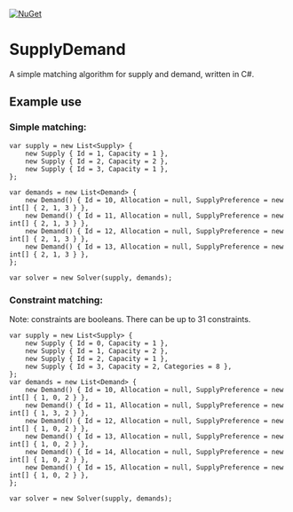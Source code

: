 [![NuGet](https://img.shields.io/nuget/v/SupplyDemandSolver.svg?style=plastic)](https://www.nuget.org/packages/SupplyDemandSolver/)


# SupplyDemand
A simple matching algorithm for supply and demand, written in C#.

## Example use

### Simple matching:

    var supply = new List<Supply> {
        new Supply { Id = 1, Capacity = 1 },
        new Supply { Id = 2, Capacity = 2 },
        new Supply { Id = 3, Capacity = 1 },
    };

    var demands = new List<Demand> {
        new Demand() { Id = 10, Allocation = null, SupplyPreference = new int[] { 2, 1, 3 } },
        new Demand() { Id = 11, Allocation = null, SupplyPreference = new int[] { 2, 1, 3 } },
        new Demand() { Id = 12, Allocation = null, SupplyPreference = new int[] { 2, 1, 3 } },
        new Demand() { Id = 13, Allocation = null, SupplyPreference = new int[] { 2, 1, 3 } },
    };

    var solver = new Solver(supply, demands);

### Constraint matching:
Note: constraints are booleans. There can be up to 31 constraints.

    var supply = new List<Supply> {
        new Supply { Id = 0, Capacity = 1 },
        new Supply { Id = 1, Capacity = 2 },
        new Supply { Id = 2, Capacity = 1 },
        new Supply { Id = 3, Capacity = 2, Categories = 8 },
    };
    var demands = new List<Demand> {
        new Demand() { Id = 10, Allocation = null, SupplyPreference = new int[] { 1, 0, 2 } },
        new Demand() { Id = 11, Allocation = null, SupplyPreference = new int[] { 1, 3, 2 } },
        new Demand() { Id = 12, Allocation = null, SupplyPreference = new int[] { 1, 0, 2 } },
        new Demand() { Id = 13, Allocation = null, SupplyPreference = new int[] { 1, 0, 2 } },
        new Demand() { Id = 14, Allocation = null, SupplyPreference = new int[] { 1, 0, 2 } },
        new Demand() { Id = 15, Allocation = null, SupplyPreference = new int[] { 1, 0, 2 } },
    };

    var solver = new Solver(supply, demands);


